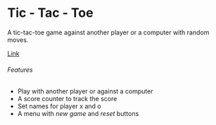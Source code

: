 # Tic - Tac - Toe

A tic-tac-toe game against another player or a computer with random moves.  

[Link](https://azyfy.github.io/Tic-Tac-Toe/)

###### Features
- Play with another player or against a computer
- A score counter to track the score
- Set names for player x and o
- A menu with *new game* and *reset* buttons
